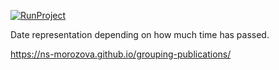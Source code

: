 [![RunProject](https://github.com/ns-morozova/grouping-publications/actions/workflows/master.yml/badge.svg)](https://github.com/ns-morozova/grouping-publications/actions/workflows/master.yml)

Date representation depending on how much time has passed.

https://ns-morozova.github.io/grouping-publications/